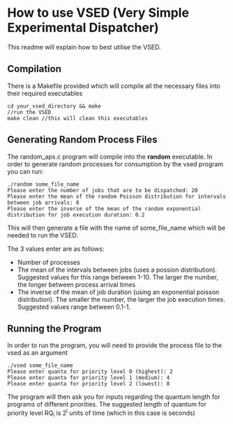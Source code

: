 # How to use VSED (Very Simple Experimental Dispatcher)

This readme will explain how to best utilise the VSED. 

## Compilation
There is a Makefile provided which will compile all the necessary files into their required executables 
```
cd your_vsed_directory && make
//run the VSED
make clean //this will clean this executables
```
## Generating Random Process Files
The random_aps.c program will compile into the **random** executable. In order to generate random processes for consumption by the vsed program you can run:
```
./random some_file_name
Please enter the number of jobs that are to be dispatched: 20
Please enter the mean of the random Poisson distribution for intervals between job arrivals: 8
Please enter the inverse of the mean of the random exponential distribution for job execution duration: 0.2
```
This will then generate a file with the name of some_file_name which will be needed to run the VSED. 

The 3 values enter are as follows:
 - Number of processes
 - The mean of the intervals between jobs (uses a possion distribution). Suggested values for this range between 1-10. The larger the number, the longer between process arrival times
 - The inverse of the mean of job duration (using an exponential poisson distribution). The smaller the number, the larger the job execution times. Suggested values range between 0.1-1. 

## Running the Program
In order to run the program, you will need to provide the process file to the vsed as an argument
```
./vsed some_file_name
Please enter quanta for priority level 0 (highest): 2
Please enter quanta for priority level 1 (medium): 4
Please enter quanta for priority level 2 (lowest): 8
```
The program will then ask you for inputs regarding the quantum length for programs of different priorities. 
The suggested length of quantum for priority level RQ<sub>i</sub> is 2<sup>i</sup> units of time (which in this case is seconds)
